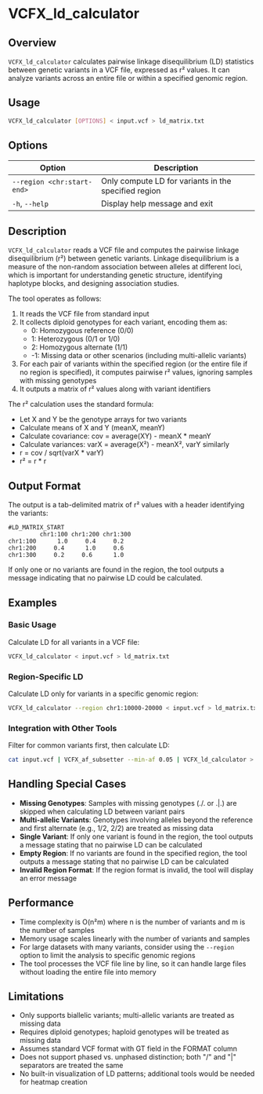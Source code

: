 # VCFX_ld_calculator

## Overview

`VCFX_ld_calculator` calculates pairwise linkage disequilibrium (LD) statistics between genetic variants in a VCF file, expressed as r² values. It can analyze variants across an entire file or within a specified genomic region.

## Usage

```bash
VCFX_ld_calculator [OPTIONS] < input.vcf > ld_matrix.txt
```

## Options

| Option | Description |
|--------|-------------|
| `--region <chr:start-end>` | Only compute LD for variants in the specified region |
| `-h`, `--help` | Display help message and exit |

## Description

`VCFX_ld_calculator` reads a VCF file and computes the pairwise linkage disequilibrium (r²) between genetic variants. Linkage disequilibrium is a measure of the non-random association between alleles at different loci, which is important for understanding genetic structure, identifying haplotype blocks, and designing association studies.

The tool operates as follows:

1. It reads the VCF file from standard input
2. It collects diploid genotypes for each variant, encoding them as:
   - 0: Homozygous reference (0/0)
   - 1: Heterozygous (0/1 or 1/0)
   - 2: Homozygous alternate (1/1)
   - -1: Missing data or other scenarios (including multi-allelic variants)
3. For each pair of variants within the specified region (or the entire file if no region is specified), it computes pairwise r² values, ignoring samples with missing genotypes
4. It outputs a matrix of r² values along with variant identifiers

The r² calculation uses the standard formula:
- Let X and Y be the genotype arrays for two variants
- Calculate means of X and Y (meanX, meanY)
- Calculate covariance: cov = average(XY) - meanX * meanY
- Calculate variances: varX = average(X²) - meanX², varY similarly
- r = cov / sqrt(varX * varY)
- r² = r * r

## Output Format

The output is a tab-delimited matrix of r² values with a header identifying the variants:

```
#LD_MATRIX_START
         chr1:100 chr1:200 chr1:300
chr1:100      1.0     0.4     0.2
chr1:200     0.4      1.0     0.6
chr1:300     0.2     0.6      1.0
```

If only one or no variants are found in the region, the tool outputs a message indicating that no pairwise LD could be calculated.

## Examples

### Basic Usage

Calculate LD for all variants in a VCF file:

```bash
VCFX_ld_calculator < input.vcf > ld_matrix.txt
```

### Region-Specific LD

Calculate LD only for variants in a specific genomic region:

```bash
VCFX_ld_calculator --region chr1:10000-20000 < input.vcf > ld_matrix.txt
```

### Integration with Other Tools

Filter for common variants first, then calculate LD:

```bash
cat input.vcf | VCFX_af_subsetter --min-af 0.05 | VCFX_ld_calculator > common_variants_ld.txt
```

## Handling Special Cases

- **Missing Genotypes**: Samples with missing genotypes (./.  or .|.) are skipped when calculating LD between variant pairs
- **Multi-allelic Variants**: Genotypes involving alleles beyond the reference and first alternate (e.g., 1/2, 2/2) are treated as missing data
- **Single Variant**: If only one variant is found in the region, the tool outputs a message stating that no pairwise LD can be calculated
- **Empty Region**: If no variants are found in the specified region, the tool outputs a message stating that no pairwise LD can be calculated
- **Invalid Region Format**: If the region format is invalid, the tool will display an error message

## Performance

- Time complexity is O(n²m) where n is the number of variants and m is the number of samples
- Memory usage scales linearly with the number of variants and samples
- For large datasets with many variants, consider using the `--region` option to limit the analysis to specific genomic regions
- The tool processes the VCF file line by line, so it can handle large files without loading the entire file into memory

## Limitations

- Only supports biallelic variants; multi-allelic variants are treated as missing data
- Requires diploid genotypes; haploid genotypes will be treated as missing data
- Assumes standard VCF format with GT field in the FORMAT column
- Does not support phased vs. unphased distinction; both "/" and "|" separators are treated the same
- No built-in visualization of LD patterns; additional tools would be needed for heatmap creation 